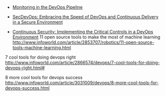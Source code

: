 * [Monitoring in the DevOps Pipeline](https://insights.sei.cmu.edu/devops/2015/12/monitoring-in-the-devops-pipeline.html)

* [SecDevOps: Embracing the Speed of DevOps and Continuous Delivery in a Secure Environment](https://securityintelligence.com/secdevops-embracing-the-speed-of-devops-and-continuous-delivery-in-a-secure-environment/)
* [Continuous Security: Implementing the Critical Controls in a DevOps Environment](https://www.sans.org/reading-room/whitepapers/critical/continuous-security-implementing-critical-controls-devops-environment-36552)
11 open source tools to make the most of machine learning
http://www.infoworld.com/article/2853707/robotics/11-open-source-tools-machine-learning.html

7 cool tools for doing devops right
http://www.infoworld.com/article/2866574/devops/7-cool-tools-for-doing-devops-right.html#


8 more cool tools for devops success
http://www.infoworld.com/article/3031009/devops/8-more-cool-tools-for-devops-success.html
